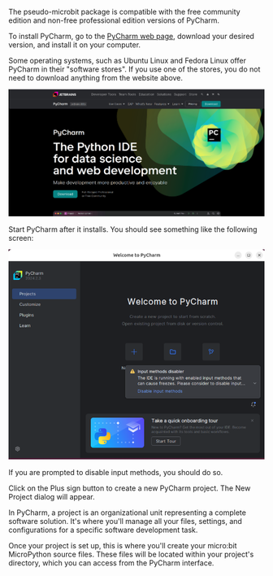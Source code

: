The pseudo-microbit package is compatible with the free community edition and 
non-free professional edition
versions of PyCharm. 

To install PyCharm, go to the 
[PyCharm web page](https://www.jetbrains.com/pycharm/), 
download your desired version, and install it on your computer.

Some operating systems, such as Ubuntu Linux and Fedora Linux offer PyCharm 
in their "software stores". If you use 
one of the stores, you do not need to download anything from the website above.

![](./images/pycharm_install_1.png)

Start PyCharm after it installs. You should see something like 
the following screen:

![](./images/pycharm_install_2.png)

If you are prompted to disable input methods, you should do so.

Click on the Plus sign button to create a new PyCharm project. The New Project
dialog will appear.

In PyCharm, a project is an organizational unit representing 
a complete software solution. It's where you'll manage all your files, 
settings, and configurations for a specific software development task.

Once your project is set up, this is where you'll create 
your micro:bit MicroPython source files. These files will be 
located within your project's directory, which you can access from 
the PyCharm interface.



